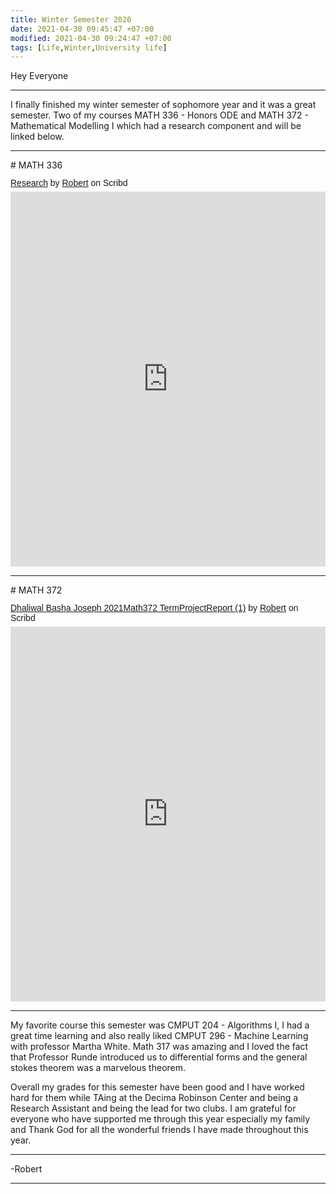 ```yaml
---
title: Winter Semester 2020
date: 2021-04-30 09:45:47 +07:00
modified: 2021-04-30 09:24:47 +07:00
tags: [Life,Winter,University life]
---
```

Hey Everyone
<hr>
I finally finished my winter semester of sophomore year and it was a great semester. Two of my courses MATH 336 - Honors ODE and MATH 372 - Mathematical Modelling I which had a research component and will be linked below.
<hr>
# MATH 336 

<p  style=" margin: 12px auto 6px auto; font-family: Helvetica,Arial,Sans-serif; font-style: normal; font-variant: normal; font-weight: normal; font-size: 14px; line-height: normal; font-size-adjust: none; font-stretch: normal; -x-system-font: none; display: block;">   <a title="View Research on Scribd" href="https://www.scribd.com/document/506946771/Research#from_embed"  style="text-decoration: underline;" >Research</a> by <a title="View Robert's profile on Scribd" href="https://www.scribd.com/user/302728348/Robert#from_embed"  style="text-decoration: underline;" >Robert</a> on Scribd</p><iframe class="scribd_iframe_embed" title="Research" src="https://www.scribd.com/embeds/506946771/content?start_page=1&view_mode=scroll&access_key=key-CJzfI4Nr6lvbTwojIRhw" data-auto-height="false" data-aspect-ratio="0.7080062794348508" scrolling="no" id="doc_46558" width="100%" height="600" frameborder="0"></iframe>

<hr>
# MATH 372 
<p  style=" margin: 12px auto 6px auto; font-family: Helvetica,Arial,Sans-serif; font-style: normal; font-variant: normal; font-weight: normal; font-size: 14px; line-height: normal; font-size-adjust: none; font-stretch: normal; -x-system-font: none; display: block;">   <a title="View Dhaliwal Basha Joseph 2021Math372 TermProjectReport (1) on Scribd" href="https://www.scribd.com/document/506947083/Dhaliwal-Basha-Joseph-2021Math372-TermProjectReport-1#from_embed"  style="text-decoration: underline;" >Dhaliwal Basha Joseph 2021Math372 TermProjectReport (1)</a> by <a title="View Robert's profile on Scribd" href="https://www.scribd.com/user/302728348/Robert#from_embed"  style="text-decoration: underline;" >Robert</a> on Scribd</p><iframe class="scribd_iframe_embed" title="Dhaliwal Basha Joseph 2021Math372 TermProjectReport (1)" src="https://www.scribd.com/embeds/506947083/content?start_page=1&view_mode=scroll&access_key=key-ybFcOk12aDROI5qkr6R1" data-auto-height="false" data-aspect-ratio="0.7080062794348508" scrolling="no" id="doc_97722" width="100%" height="600" frameborder="0"></iframe>

<hr>

My favorite course this semester was CMPUT 204 - Algorithms I, I had a great time learning and also really liked CMPUT 296 - Machine Learning with professor Martha White. Math 317 was amazing and I loved the fact that Professor Runde introduced us to differential forms and the general stokes theorem was a marvelous theorem.

Overall my grades for this semester have been good and I have worked hard for them while TAing at the Decima Robinson Center and being a Research Assistant and being the lead for two clubs. I am grateful for everyone who have supported me through this year especially my family and Thank God for all the wonderful friends I have made throughout this year.

<hr>
-Robert
<hr> 

<div id="wpac-comment"></div>
<script type="text/javascript">
wpac_init = window.wpac_init || [];
wpac_init.push({widget: 'Comment', id: 26271});
(function() {
    if ('WIDGETPACK_LOADED' in window) return;
    WIDGETPACK_LOADED = true;
    var mc = document.createElement('script');
    mc.type = 'text/javascript';
    mc.async = true;
    mc.src = 'https://embed.widgetpack.com/widget.js';
    var s = document.getElementsByTagName('script')[0]; s.parentNode.insertBefore(mc, s.nextSibling);
})();
</script>
